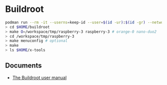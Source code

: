 # Buildroot

```bash
podman run --rm -it --userns=keep-id --user=$(id -ur):$(id -gr) --network host -v `pwd`:/workspace:z peony-buildroot
> cd $HOME/buildroot
> make O=/workspace/tmp/raspberry-3 raspberry-3 # orange-0 nano-duo2
> cd /workspace/tmp/raspberry-3
> make menuconfig # optional
> make
> ls $HOME/x-tools
```

## Documents

- [The Buildroot user manual](https://buildroot.org/downloads/manual/manual.html)
